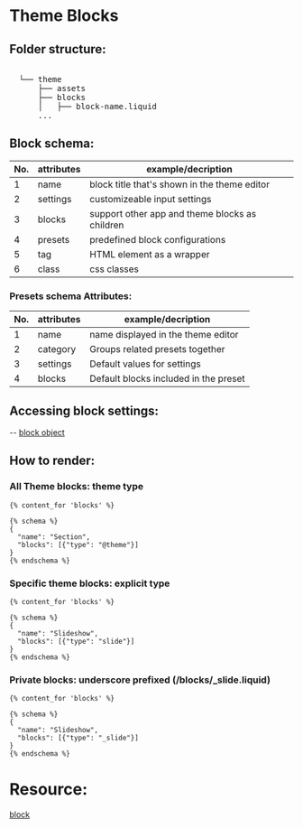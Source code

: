 # Theme Blocks

## Folder structure:
<pre lang="markdown"> 
  └── theme   
      ├── assets  
      ├── blocks  
      │   ├── block-name.liquid  
      ... 
</pre>

## Block schema:
|No.|attributes|example/decription|
|---|----------|------------------|
| 1 |name|block title that's shown in the theme editor|
| 2 |settings|customizeable input settings|
| 3 |blocks|support other app and theme blocks as children|
| 4 |presets|predefined block configurations|
| 5 |tag|HTML element as a wrapper|
| 6 |class|css classes|

### Presets schema Attributes:
|No.|attributes|example/decription|
|---|----------|------------------|
| 1 |name|name displayed in the theme editor|
| 2 |category|Groups related presets together|
| 3 |settings|Default values for settings|
| 4 |blocks|Default blocks included in the preset|

## Accessing block settings: 
-- [block object](https://shopify.dev/docs/api/liquid/objects/block#block-settings)

## How to render:

### All Theme blocks: theme type
``` liquid
{% content_for 'blocks' %}

{% schema %}
{
  "name": "Section",
  "blocks": [{"type": "@theme"}]
}
{% endschema %}
```

### Specific theme blocks: explicit type
```
{% content_for 'blocks' %}

{% schema %}
{
  "name": "Slideshow",
  "blocks": [{"type": "slide"}]
}
{% endschema %}
```

### Private blocks: underscore prefixed (/blocks/_slide.liquid)
```
{% content_for 'blocks' %}

{% schema %}
{
  "name": "Slideshow",
  "blocks": [{"type": "_slide"}]
}
{% endschema %}
```

# Resource:
[block](https://shopify.dev/docs/storefronts/themes/architecture/blocks/theme-blocks/quick-start?framework=liquid)
